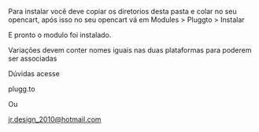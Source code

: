 Para instalar você deve copiar os diretorios desta pasta e colar no seu opencart, após isso no seu opencart vá em Modules > Pluggto > Instalar

E pronto o modulo foi instalado.

Variações devem conter nomes iguais nas duas plataformas para poderem ser associadas

Dúvidas acesse

plugg.to

Ou 

jr.design_2010@hotmail.com